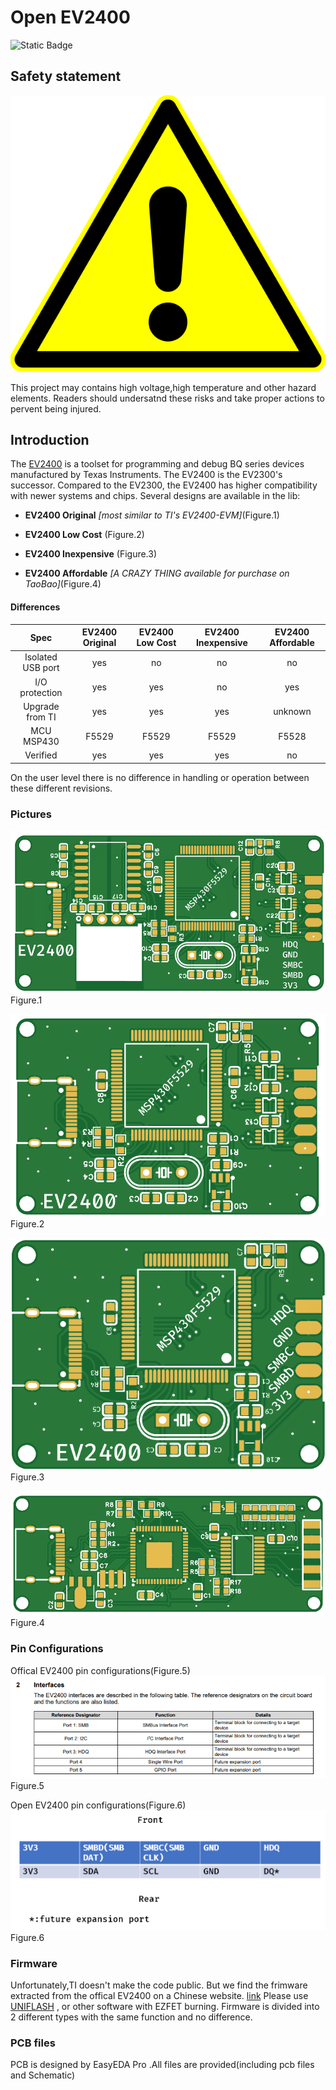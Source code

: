 # Open EV2400 
![Static Badge](https://img.shields.io/badge/license-GPL--3.0-orange)

## Safety statement

![warning](https://github.com/IRDecoyFlare/OpenEV2400/blob/main/Picture/warning.png)

This project may contains high voltage,high temperature and other hazard elements. Readers should undersatnd these risks and take proper actions to pervent being injured. 

## Introduction

The [EV2400](https://www.ti.com/tool/EV2400) is a toolset for programming and debug BQ series devices manufactured by Texas Instruments. The EV2400 is the EV2300's successor. Compared to the EV2300, the EV2400 has higher compatibility with newer systems and chips. Several designs are  available in the lib:

- **EV2400 Original** _[most similar to TI's EV2400-EVM]_(Figure.1)

- **EV2400 Low Cost** (Figure.2)

- **EV2400 Inexpensive** (Figure.3)

- **EV2400 Affordable** _[A CRAZY THING available for purchase on TaoBao]_(Figure.4)


#### Differences

Spec | EV2400 Original  |EV2400 Low Cost|EV2400 Inexpensive|EV2400 Affordable
:----: | :----: |:----: |:----: |:----:
Isolated USB port |yes|no|no|no
I/O protection  | yes |yes|no|yes
Upgrade from TI|yes|yes|yes|unknown
MCU MSP430|F5529|F5529|F5529|F5528
Verified |yes|yes|yes|no

On the user level there is no difference in handling or operation between these different revisions.

### Pictures
![Figure.1](https://github.com/IRDecoyFlare/OpenEV2400/blob/main/Picture/Figure1.png)
Figure.1

![Figure.2](https://github.com/IRDecoyFlare/OpenEV2400/blob/main/Picture/Figure2.png)
Figure.2

![Figure.3](https://github.com/IRDecoyFlare/OpenEV2400/blob/main/Picture/Figure3.png)
Figure.3

![Figure.4](https://github.com/IRDecoyFlare/OpenEV2400/blob/main/Picture/Figure4.png)
Figure.4

### Pin Configurations

Offical EV2400 pin configurations(Figure.5)
![Figure.5](https://github.com/IRDecoyFlare/OpenEV2400/blob/main/Picture/Figure5.png)
Figure.5

Open EV2400 pin configurations(Figure.6)
![Figure.6](https://github.com/IRDecoyFlare/OpenEV2400/blob/main/Picture/Figure6.png)
Figure.6

### Firmware
Unfortunately,TI doesn't make the code public. But we find the frimware extracted from the offical EV2400 on a Chinese website. [link](https://download.csdn.net/download/qq_38662273/85409591?utm_source=bbsseo) 
Please use [UNIFLASH](https://www.ti.com/tool/UNIFLASH) , or other software with EZFET burning. Firmware is divided into 2 different types with the same function and no difference. 

### PCB files 
 PCB is designed by EasyEDA Pro .All files are provided(including pcb files and Schematic)